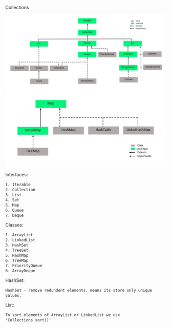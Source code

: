 Collections

![Collection-Framework-1.png](..%2F..%2F..%2F..%2F..%2F..%2FCollection-Framework-1.png)![Collection-Framework-2.png](..%2F..%2F..%2F..%2F..%2F..%2FCollection-Framework-2.png)


Interfaces: 

    1. Iterable
    2. Collection
    3. List
    4. Set
    5. Map
    6. Queue
    7. Deque

Classes:

    1. ArrayList
    2. LinkedList
    3. HashSet
    4. TreeSet
    5. HashMap
    6. TreeMap
    7. PriorityQueue
    8. ArrayDeque


HashSet: 
    
    HashSet - remove redundent elements. means its store only unique values.

List: 

    To sort elements of ArrayList or LinkedList we use 'Collections.sort()'